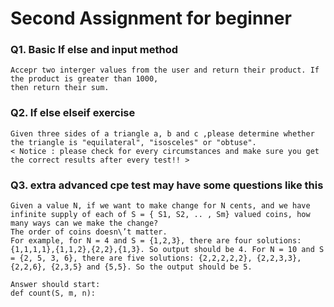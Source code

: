# Second Assignment for beginner

### Q1. Basic If else and input method
```
Accepr two interger values from the user and return their product. If the product is greater than 1000,
then return their sum.
```
### Q2. If else elseif exercise 
```
Given three sides of a triangle a, b and c ,please determine whether the triangle is "equilateral", "isosceles" or "obtuse".
< Notice : please check for every circumstances and make sure you get the correct results after every test!! >
```

### Q3. extra advanced cpe test may have some questions like this
```
Given a value N, if we want to make change for N cents, and we have infinite supply of each of S = { S1, S2, .. , Sm} valued coins, how many ways can we make the change? 
The order of coins doesn\’t matter.
For example, for N = 4 and S = {1,2,3}, there are four solutions: {1,1,1,1},{1,1,2},{2,2},{1,3}. So output should be 4. For N = 10 and S = {2, 5, 3, 6}, there are five solutions: {2,2,2,2,2}, {2,2,3,3}, {2,2,6}, {2,3,5} and {5,5}. So the output should be 5.

Answer should start:
def count(S, m, n): 
```